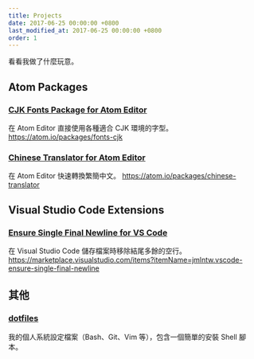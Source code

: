 ```yaml
---
title: Projects
date: 2017-06-25 00:00:00 +0800
last_modified_at: 2017-06-25 00:00:00 +0800
order: 1
---
```


看看我做了什麼玩意。

## Atom Packages

### [CJK Fonts Package for Atom Editor](https://github.com/jmlntw/atom-fonts-cjk)

在 Atom Editor 直接使用各種適合 CJK 環境的字型。
<https://atom.io/packages/fonts-cjk>

### [Chinese Translator for Atom Editor](https://github.com/jmlntw/atom-chinese-translator)

在 Atom Editor 快速轉換繁簡中文。
<https://atom.io/packages/chinese-translator>

## Visual Studio Code Extensions

### [Ensure Single Final Newline for VS Code](https://github.com/jmlntw/vscode-ensure-single-final-newline)

在 Visual Studio Code 儲存檔案時移除結尾多餘的空行。
<https://marketplace.visualstudio.com/items?itemName=jmlntw.vscode-ensure-single-final-newline>

## 其他

### [dotfiles](https://github.com/jmlntw/dotfiles)

我的個人系統設定檔案（Bash、Git、Vim 等），包含一個簡單的安裝 Shell 腳本。
